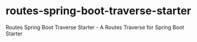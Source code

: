 # routes-spring-boot-traverse-starter
Routes Spring Boot Traverse Starter - A Routes Traverse for Spring Boot Starter
